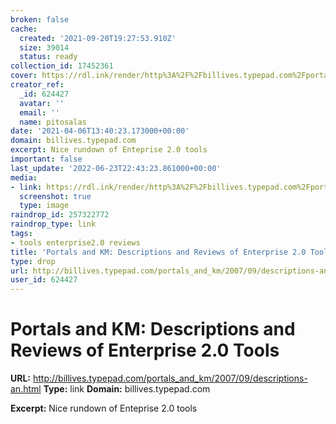 ```yaml
---
broken: false
cache:
  created: '2021-09-20T19:27:53.910Z'
  size: 39014
  status: ready
collection_id: 17452361
cover: https://rdl.ink/render/http%3A%2F%2Fbillives.typepad.com%2Fportals_and_km%2F2007%2F09%2Fdescriptions-an.html
creator_ref:
  _id: 624427
  avatar: ''
  email: ''
  name: pitosalas
date: '2021-04-06T13:40:23.173000+00:00'
domain: billives.typepad.com
excerpt: Nice rundown of Enteprise 2.0 tools
important: false
last_update: '2022-06-23T22:43:23.861000+00:00'
media:
- link: https://rdl.ink/render/http%3A%2F%2Fbillives.typepad.com%2Fportals_and_km%2F2007%2F09%2Fdescriptions-an.html
  screenshot: true
  type: image
raindrop_id: 257322772
raindrop_type: link
tags:
- tools enterprise2.0 reviews
title: 'Portals and KM: Descriptions and Reviews of Enterprise 2.0 Tools'
type: drop
url: http://billives.typepad.com/portals_and_km/2007/09/descriptions-an.html
user_id: 624427
---
```


# Portals and KM: Descriptions and Reviews of Enterprise 2.0 Tools

**URL:** http://billives.typepad.com/portals_and_km/2007/09/descriptions-an.html
**Type:** link
**Domain:** billives.typepad.com

**Excerpt:** Nice rundown of Enteprise 2.0 tools
